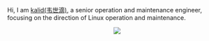 Hi, I am [kalid(韦世滴)](/about/ "ABOUT ME"), a senior operation and maintenance engineer, focusing on the direction of Linux operation and maintenance.
<div align=center><img src="https://res.cloudinary.com/kalid/image/upload/blog/img/goto.gif"/></div>